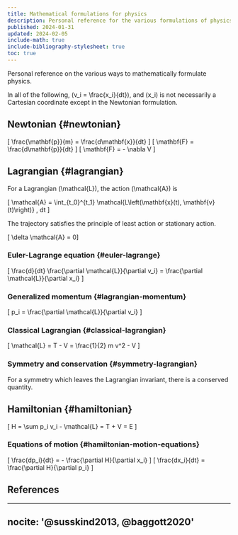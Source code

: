 ```yaml
---
title: Mathematical formulations for physics
description: Personal reference for the various formulations of physics such as Newtonian, Lagrangian, and Hamiltonian.
published: 2024-01-31
updated: 2024-02-05
include-math: true
include-bibliography-stylesheet: true
toc: true
---
```


Personal reference on the various ways to mathematically formulate physics.

In all of the following, \(v_i = \frac{x_i}{dt}\),
and \(x_i\) is not necessarily a Cartesian coordinate except in the Newtonian formulation.

## Newtonian {#newtonian}

\[ \frac{\mathbf{p}}{m} = \frac{d\mathbf{x}}{dt} \]
\[ \mathbf{F} = \frac{d\mathbf{p}}{dt} \]
\[ \mathbf{F} = - \nabla V \]

## Lagrangian {#lagrangian}

For a Lagrangian \(\mathcal{L}\), the action \(\mathcal{A}\) is

\[ \mathcal{A} = \int_{t_0}^{t_1} \mathcal{L\left(\mathbf{x}(t), \mathbf{v}(t)\right)} \, dt \]

The trajectory satisfies the principle of least action or stationary action.

\[ \delta \mathcal{A} = 0\]

### Euler-Lagrange equation {#euler-lagrange}

\[ \frac{d}{dt} \frac{\partial \mathcal{L}}{\partial v_i} = \frac{\partial \mathcal{L}}{\partial x_i} \]

### Generalized momentum {#lagrangian-momentum}

\[ p_i = \frac{\partial \mathcal{L}}{\partial v_i} \]

### Classical Lagrangian {#classical-lagrangian}

\[ \mathcal{L} = T - V = \frac{1}{2} m v^2 - V \]

### Symmetry and conservation {#symmetry-lagrangian}

For a symmetry which leaves the Lagrangian invariant, there is a conserved quantity.

## Hamiltonian {#hamiltonian}

\[ H = \sum p_i v_i - \mathcal{L} = T + V = E \]

### Equations of motion {#hamiltonian-motion-equations}

\[ \frac{dp_i}{dt} = - \frac{\partial H}{\partial x_i} \]
\[ \frac{dx_i}{dt} = \frac{\partial H}{\partial p_i} \]

## References

---
nocite: '@susskind2013, @baggott2020'
---

